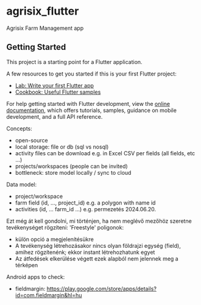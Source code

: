 # agrisix_flutter

Agrisix Farm Management app

## Getting Started

This project is a starting point for a Flutter application.

A few resources to get you started if this is your first Flutter project:

- [Lab: Write your first Flutter app](https://docs.flutter.dev/get-started/codelab)
- [Cookbook: Useful Flutter samples](https://docs.flutter.dev/cookbook)

For help getting started with Flutter development, view the
[online documentation](https://docs.flutter.dev/), which offers tutorials,
samples, guidance on mobile development, and a full API reference.

Concepts:
- open-source
- local storage: file or db (sql vs nosql)
- activity files can be download e.g. in Excel CSV per fields (all fields, etc ...)
- projects/workspaces (people can be invited)
- bottleneck: store model locally / sync to cloud

Data model:
- project/workspace
- farm field (id, ..., project_id)
  e.g. a polygon with name id
- activities (id, ... farm_id ...)
  e.g. permezetés 2024.06.20.

Ezt még át kell gondolni, mi történjen, ha nem meglévő mezőhöz szeretne tevékenységet rögzíteni:
'Freestyle' poligonok:
- külön opció a megjelenítésükre
- A tevékenység létrehozásakor nincs olyan földrajzi egység (field), amihez rögzítenénk; ekkor instant létrehozhatunk egyet
- Az átfedések elkerülése végett ezek alapból nem jelennek meg a térképen


Android apps to check:
- fieldmargin: https://play.google.com/store/apps/details?id=com.fieldmargin&hl=hu